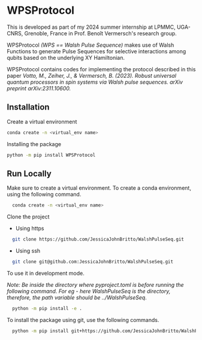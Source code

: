 
# WPSProtocol

This is developed as part of my 2024 summer internship at LPMMC, UGA-CNRS, Grenoble, France in Prof. Benoît Vermersch's research group.

WPSProtocol _(WPS == Walsh Pulse Sequence)_ makes use of Walsh Functions to generate Pulse Sequences for selective interactions among qubits based on the underlying XY Hamiltonian.

WPSProtocol contains codes for implementing the protocol described in this paper _Votto, M., Zeiher, J., & Vermersch, B. (2023). Robust universal quantum processors in spin systems via Walsh pulse sequences. arXiv preprint arXiv:2311.10600._

## Installation

Create a virtual environment

```bash
conda create -n <virtual_env name>
```

Installing the package
```bash
python -m pip install WPSProtocol
```

## Run Locally

Make sure to create a virtual environment. To create a conda environment, using the following command.
```bash
  conda create -n <virtual_env name>
``` 
Clone the project
- Using https

```bash
  git clone https://github.com/JessicaJohnBritto/WalshPulseSeq.git
```
- Using ssh
```bash
  git clone git@github.com:JessicaJohnBritto/WalshPulseSeq.git
```

To use it in development mode.

_Note: Be inside the directory where pyproject.toml is before running the following command. For eg - here WalshPulseSeq is the directory, therefore, the path variable should be ../WalshPulseSeq_.
```bash
  python -m pip install -e .
```

To install the package using git, use the following commands.

```bash
  python -m pip install git+https://github.com/JessicaJohnBritto/WalshPulseSeq.git#egg=WPSProtocol

```
